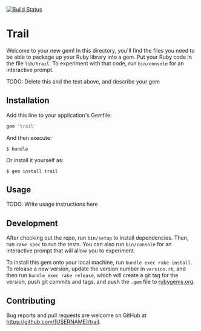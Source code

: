 [![Build Status](https://travis-ci.org/NikitaSmall/trail.svg?branch=dev)](https://travis-ci.org/NikitaSmall/trail)

# Trail

Welcome to your new gem! In this directory, you'll find the files you need to be able to package up your Ruby library into a gem. Put your Ruby code in the file `lib/trail`. To experiment with that code, run `bin/console` for an interactive prompt.

TODO: Delete this and the text above, and describe your gem

## Installation

Add this line to your application's Gemfile:

```ruby
gem 'trail'
```

And then execute:

    $ bundle

Or install it yourself as:

    $ gem install trail

## Usage

TODO: Write usage instructions here

## Development

After checking out the repo, run `bin/setup` to install dependencies. Then, run `rake spec` to run the tests. You can also run `bin/console` for an interactive prompt that will allow you to experiment.

To install this gem onto your local machine, run `bundle exec rake install`. To release a new version, update the version number in `version.rb`, and then run `bundle exec rake release`, which will create a git tag for the version, push git commits and tags, and push the `.gem` file to [rubygems.org](https://rubygems.org).

## Contributing

Bug reports and pull requests are welcome on GitHub at https://github.com/[USERNAME]/trail.
